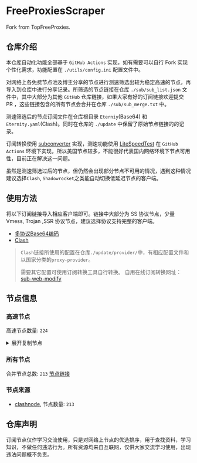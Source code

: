 # FreeProxiesScraper

Fork from TopFreeProxies.

## 仓库介绍
本仓库自动化功能全部基于 `GitHub Actions` 实现，如有需要可以自行 Fork 实现个性化需求，功能配置在 `./utils/config.ini` 配置文件中。

对网络上各免费节点池及博主分享的节点进行测速筛选出较为稳定高速的节点，再导入到仓库中进行分享记录。所筛选的节点链接在仓库 `./sub/sub_list.json` 文件中，其中大部分为其他 `GitHub` 仓库链接，如果大家有好的订阅链接欢迎提交 PR ，这些链接包含的所有节点会合并在仓库 `./sub/sub_merge.txt` 中。

测速筛选后的节点订阅文件在仓库根目录 `Eterniy`(Base64) 和 `Eternity.yaml`(Clash)。同时在仓库的 `./update` 中保留了原始节点链接的的记录。

订阅转换使用 [subconverter](https://github.com/tindy2013/subconverter) 实现，测速功能使用 [LiteSpeedTest](https://github.com/xxf098/LiteSpeedTest) 在 `GitHub Actions` 环境下实现，所以美国节点较多，不能很好代表国内网络环境下节点可用性，目前正在解决这一问题。

虽然是测速筛选过后的节点，但仍然会出现部分节点不可用的情况，遇到这种情况建议选择`Clash`, `Shadowrocket`之类能自动切换低延迟节点的客户端。

## 使用方法
将以下订阅链接导入相应客户端即可。链接中大部分为 SS 协议节点，少量 Vmess, Trojan ,SSR 协议节点，建议选择协议支持完整的客户端。

- [多协议Base64编码](https://raw.githubusercontent.com/caijh/FreeProxiesScraper/master/Eternity)
- [Clash](https://raw.githubusercontent.com/caijh/FreeProxiesScraper/master/Eternity.yaml)

>`Clash`链接所使用的配置在仓库`./update/provider/`中，有相应配置文件和以国家分类的`proxy-provider`。
>
>需要其它配置可使用订阅转换工具自行转换。
>自用在线订阅转换网址：[sub-web-modify](https://sub.v1.mk/)

## 节点信息
### 高速节点
高速节点数量: `224`
<details>
  <summary>展开复制节点</summary>

    trojan://a79e089e-882e-3603-af3d-dacaa45ae7be@103.219.195.237:443?allowInsecure=1&sni=edge.steam-dns.top.comcast.net#04-0414-HK
    trojan://a79e089e-882e-3603-af3d-dacaa45ae7be@43.160.193.245:443?allowInsecure=1&sni=origin-a.akamaihd.net#04-0415-SG
    trojan://a79e089e-882e-3603-af3d-dacaa45ae7be@vd0ee3cg.cs53rvhb.aliyunglsb.com:443?allowInsecure=1&sni=edge.steam-dns.top.comcast.net#04-0416-SG
    trojan://ea39fa94f1ee00999337ea1fd3318e69@58.152.53.136:443?allowInsecure=1&sni=fastly.cdn.steampipe.steamcontent.com#04-0417-US
    trojan://19de81a2-e8f7-3780-ad08-d5b43962dc30@103.219.195.237:443?allowInsecure=1&sni=www.microsoft365.com#04-0418-HK
    trojan://19de81a2-e8f7-3780-ad08-d5b43962dc30@43.160.193.245:443?allowInsecure=1&sni=steampipe.akamaized.net#04-0419-SG
    trojan://19de81a2-e8f7-3780-ad08-d5b43962dc30@vd0ee3cg.cs53rvhb.aliyunglsb.com:443?allowInsecure=1&sni=www.microsoft365.com#04-0420-SG
    trojan://19de81a2-e8f7-3780-ad08-d5b43962dc30@178.208.190.99:443?allowInsecure=1&sni=cloudsync-prod.s3.amazonaws.com#04-0421-US
    trojan://a3e18f02-00c4-3b94-8685-af72e7b74fa4@103.219.195.237:443?allowInsecure=1&sni=akamai.cdn.steampipe.steamcontent.com#04-0422-HK
    trojan://a3e18f02-00c4-3b94-8685-af72e7b74fa4@43.160.193.245:443?allowInsecure=1&sni=edge.steam-dns.top.comcast.net#04-0423-SG
    trojan://a3e18f02-00c4-3b94-8685-af72e7b74fa4@vd0ee3cg.cs53rvhb.aliyunglsb.com:443?allowInsecure=1&sni=akamai.cdn.steampipe.steamcontent.com#04-0424-SG
    trojan://a3e18f02-00c4-3b94-8685-af72e7b74fa4@178.208.190.99:443?allowInsecure=1&sni=steampipe.akamaized.net#04-0425-US
    trojan://9b485a9f-f1ee-3031-a7a4-514a0599b524@103.219.195.237:443?allowInsecure=1&sni=steampipe-kr.akamaized.net#04-0426-HK
    trojan://9b485a9f-f1ee-3031-a7a4-514a0599b524@43.160.193.245:443?allowInsecure=1&sni=www.microsoft365.com#04-0427-SG
    trojan://9b485a9f-f1ee-3031-a7a4-514a0599b524@vd0ee3cg.cs53rvhb.aliyunglsb.com:443?allowInsecure=1&sni=steampipe-kr.akamaized.net#04-0428-SG
    trojan://9b485a9f-f1ee-3031-a7a4-514a0599b524@178.208.190.99:443?allowInsecure=1&sni=fastly.cdn.steampipe.steamcontent.com#04-0429-US
    trojan://4fa628c6-6249-35a5-9bf4-9982eca30185@103.219.195.237:443?allowInsecure=1&sni=fastly.cdn.steampipe.steamcontent.com#04-0430-HK
    trojan://4fa628c6-6249-35a5-9bf4-9982eca30185@43.160.193.245:443?allowInsecure=1&sni=steamcdn-a.akamaihd.net#04-0431-SG
    trojan://4fa628c6-6249-35a5-9bf4-9982eca30185@vd0ee3cg.cs53rvhb.aliyunglsb.com:443?allowInsecure=1&sni=fastly.cdn.steampipe.steamcontent.com#04-0432-SG
    trojan://4fa628c6-6249-35a5-9bf4-9982eca30185@178.208.190.99:443?allowInsecure=1&sni=upos-hz-mirrorakam.akamaized.net#04-0433-US
    trojan://da1bd14f-1afc-3a0d-9630-faa08a39f26d@103.219.195.237:443?allowInsecure=1&sni=origin-a.akamaihd.net#04-0434-HK
    trojan://da1bd14f-1afc-3a0d-9630-faa08a39f26d@43.160.193.245:443?allowInsecure=1&sni=steampipe-kr.akamaized.net#04-0435-SG
    trojan://da1bd14f-1afc-3a0d-9630-faa08a39f26d@vd0ee3cg.cs53rvhb.aliyunglsb.com:443?allowInsecure=1&sni=origin-a.akamaihd.net#04-0436-SG
    trojan://da1bd14f-1afc-3a0d-9630-faa08a39f26d@178.208.190.99:443?allowInsecure=1&sni=steamcdn-a.akamaihd.net#04-0437-US
    trojan://afec2398-003f-32b5-ac36-aa36cefe645b@103.219.195.237:443?allowInsecure=1&sni=fastly.cdn.steampipe.steamcontent.com#04-0438-HK
    trojan://afec2398-003f-32b5-ac36-aa36cefe645b@vd0ee3cg.cs53rvhb.aliyunglsb.com:443?allowInsecure=1&sni=fastly.cdn.steampipe.steamcontent.com#04-0439-SG
    trojan://afec2398-003f-32b5-ac36-aa36cefe645b@178.208.190.99:443?allowInsecure=1&sni=edge.steam-dns.top.comcast.net#04-0440-US
    trojan://b21ab207-e7df-3ba3-9614-df03b02a08d7@103.219.195.237:443?allowInsecure=1&sni=upos-hz-mirrorakam.akamaized.net#04-0441-HK
    trojan://b21ab207-e7df-3ba3-9614-df03b02a08d7@vd0ee3cg.cs53rvhb.aliyunglsb.com:443?allowInsecure=1&sni=upos-hz-mirrorakam.akamaized.net#04-0442-SG
    trojan://b21ab207-e7df-3ba3-9614-df03b02a08d7@178.208.190.99:443?allowInsecure=1&sni=www.microsoft365.com#04-0443-US
    trojan://694d40c5-bdad-3a6e-a857-d25316a08307@103.219.195.237:443?allowInsecure=1&sni=steamcdn-a.akamaihd.net#04-0444-HK
    trojan://694d40c5-bdad-3a6e-a857-d25316a08307@vd0ee3cg.cs53rvhb.aliyunglsb.com:443?allowInsecure=1&sni=steamcdn-a.akamaihd.net#04-0445-SG
    trojan://694d40c5-bdad-3a6e-a857-d25316a08307@178.208.190.99:443?allowInsecure=1&sni=akamai.cdn.steampipe.steamcontent.com#04-0446-US
    trojan://dda39440-611e-367a-8b5c-60b110881c48@103.219.195.237:443?allowInsecure=1&sni=steampipe-partner.akamaized.net#04-0447-HK
    trojan://dda39440-611e-367a-8b5c-60b110881c48@vd0ee3cg.cs53rvhb.aliyunglsb.com:443?allowInsecure=1&sni=steampipe-partner.akamaized.net#04-0448-SG
    trojan://dda39440-611e-367a-8b5c-60b110881c48@178.208.190.99:443?allowInsecure=1&sni=steampipe-kr.akamaized.net#04-0449-US
    trojan://04a70eb2-857b-3c61-9d36-a6284846dde9@103.219.195.237:443?allowInsecure=1&sni=upos-hz-mirrorakam.akamaized.net#04-0450-HK
    trojan://04a70eb2-857b-3c61-9d36-a6284846dde9@vd0ee3cg.cs53rvhb.aliyunglsb.com:443?allowInsecure=1&sni=upos-hz-mirrorakam.akamaized.net#04-0451-SG
    trojan://04a70eb2-857b-3c61-9d36-a6284846dde9@178.208.190.99:443?allowInsecure=1&sni=www.microsoft365.com#04-0452-US
    trojan://2ee85121-31de-4581-a492-eb00f606e392@15.204.248.103:443?allowInsecure=1&sni=dingding-doc.com#05-0001-CN
    trojan://BxceQaOe@36.151.251.35:24392?allowInsecure=1#05-0003-CN
    trojan://BxceQaOe@36.151.251.23:4451?allowInsecure=1#05-0004-CN
    trojan://BxceQaOe@58.152.46.98:443?allowInsecure=1#05-0008-HK
    vmess://eyJ2IjoiMiIsInBzIjoiMDUtMDAyMy1TRyIsImFkZCI6IjE1Mi40Mi4yMzYuMTc0IiwicG9ydCI6IjQ4NjM2IiwidHlwZSI6Im5vbmUiLCJpZCI6ImM3MjM1YWMyLThmNzEtNDRkOS04OTM1LTM0ZTFjOWUyMDI0YSIsImFpZCI6IjAiLCJuZXQiOiJ0Y3AiLCJwYXRoIjoiLyIsImhvc3QiOiIiLCJ0bHMiOiIifQ==
    vmess://eyJ2IjoiMiIsInBzIjoiMDYtMDAzOC1VUyIsImFkZCI6InNhbGFtZGFzaC5iZWRvbmVtYXJ6LnNpdGUiLCJwb3J0IjoiNDQ0IiwidHlwZSI6Im5vbmUiLCJpZCI6Ijg5ZGU4YzE3LTliNDEtNDYzMi05YTBiLTQ0MGY4NTA1NDhmZCIsImFpZCI6IjAiLCJuZXQiOiJ3cyIsInBhdGgiOiIvIiwiaG9zdCI6InNhbGFtZGFzaC5iZWRvbmVtYXJ6LnNpdGUiLCJ0bHMiOiIifQ==
    trojan://90557ecb-8107-4067-99dc-981b893f3c0e@n001.xunxunmimisbs.sbs:28100?allowInsecure=1&sni=db01.xxxxyyyysbs.sbs#06-0039-CN
    trojan://e2bcb321-44d1-49fe-9910-72d9ac9c308a@n001.xunxunmimisbs.sbs:49100?allowInsecure=1&sni=db01.xxxxyyyysbs.sbs#06-0040-CN
    trojan://ae39a511-4a81-4307-b5a9-8446058cebc8@n002.xunxunmimisbs.sbs:28100?allowInsecure=1&sni=db01.xxxxyyyysbs.sbs#06-0041-CN
    ss://Y2hhY2hhMjAtaWV0Zi1wb2x5MTMwNTo1OTkwZmFiNC0xOGQzLTRmMjUtYmNkMC1hNTcyNWNkNDFiNDg@slur.izenny.com:57577#06-0043-CN
    ss://Y2hhY2hhMjAtaWV0Zi1wb2x5MTMwNToyZWJhYjhiZS04NGJkLTRhZDctOWIwMy01OTA4ZjViMTZjYzk@slur.izenny.com:57577#06-0044-CN
    ss://Y2hhY2hhMjAtaWV0Zi1wb2x5MTMwNTo4ZDZlODcyZi03MTk1LTQ4OTUtYmY5OC01ZTYzZTdjZThiZDQ@01.xunyunnode.sbs:44306#06-0046-CN
    ss://Y2hhY2hhMjAtaWV0Zi1wb2x5MTMwNTo5NWQzNzZkOS05MGVhLTQwNjItYTg3Zi03YjA0OTJhNGY4ODA@wa.xunyunnode.sbs:50737#06-0047-CN
    ss://Y2hhY2hhMjAtaWV0Zi1wb2x5MTMwNToyZWJhYjhiZS04NGJkLTRhZDctOWIwMy01OTA4ZjViMTZjYzk@slur.izenny.com:14187#06-0049-CN
    trojan://6ca7e669-c75c-4c1f-965e-1daedaeffdea@n002.xunxunmimisbs.sbs:49130?allowInsecure=1&sni=tw01.xxxxyyyysbs.sbs#06-0050-CN
    ss://Y2hhY2hhMjAtaWV0Zi1wb2x5MTMwNTo1OTkwZmFiNC0xOGQzLTRmMjUtYmNkMC1hNTcyNWNkNDFiNDg@slur.izenny.com:14187#06-0051-CN
    trojan://e2bcb321-44d1-49fe-9910-72d9ac9c308a@n001.xunxunmimisbs.sbs:46100?allowInsecure=1&sni=de01.xxxxyyyysbs.sbs#06-0052-CN
    trojan://ae39a511-4a81-4307-b5a9-8446058cebc8@n001.xunxunmimisbs.sbs:25100?allowInsecure=1&sni=de01.xxxxyyyysbs.sbs#06-0053-CN
    trojan://e2bcb321-44d1-49fe-9910-72d9ac9c308a@n002.xunxunmimisbs.sbs:46100?allowInsecure=1&sni=de01.xxxxyyyysbs.sbs#06-0055-CN
    trojan://90557ecb-8107-4067-99dc-981b893f3c0e@n001.xunxunmimisbs.sbs:26100?allowInsecure=1&sni=fr01.xxxxyyyysbs.sbs#06-0056-CN
    trojan://e2bcb321-44d1-49fe-9910-72d9ac9c308a@n001.xunxunmimisbs.sbs:48100?allowInsecure=1&sni=fr01.xxxxyyyysbs.sbs#06-0057-CN
    ss://Y2hhY2hhMjAtaWV0Zi1wb2x5MTMwNTo4MThmMThjMi1kMjhmLTQ1Y2YtODRiYi03YWMyZDgxNjk2YWY@xc.xunyunnode.sbs:43421#06-0058-CN
    ss://Y2hhY2hhMjAtaWV0Zi1wb2x5MTMwNTo5NWQzNzZkOS05MGVhLTQwNjItYTg3Zi03YjA0OTJhNGY4ODA@wa.xunyunnode.sbs:25174#06-0059-CN
    ss://Y2hhY2hhMjAtaWV0Zi1wb2x5MTMwNTo2MTY5Y2Q5Yy1iODQ4LTQ1MDYtYTM1Zi00ZWEwYzI3NGEyZDc@xc.xunyunnode.sbs:43421#06-0060-CN
    ss://Y2hhY2hhMjAtaWV0Zi1wb2x5MTMwNTo2MTY5Y2Q5Yy1iODQ4LTQ1MDYtYTM1Zi00ZWEwYzI3NGEyZDc@01.xunyunnode.sbs:17587#06-0061-CN
    trojan://a2b1c563-86b4-4d37-acc4-aee84e8f6071@n002.xunxunmimisbs.sbs:23100?allowInsecure=1&sni=uk01.xxxxyyyysbs.sbs#06-0062-CN
    ss://Y2hhY2hhMjAtaWV0Zi1wb2x5MTMwNTo4ZDZlODcyZi03MTk1LTQ4OTUtYmY5OC01ZTYzZTdjZThiZDQ@wa.xunyunnode.sbs:25174#06-0063-CN
    ss://Y2hhY2hhMjAtaWV0Zi1wb2x5MTMwNTo4MThmMThjMi1kMjhmLTQ1Y2YtODRiYi03YWMyZDgxNjk2YWY@01.xunyunnode.sbs:17587#06-0064-CN
    trojan://e2bcb321-44d1-49fe-9910-72d9ac9c308a@n002.xunxunmimisbs.sbs:44100?allowInsecure=1&sni=uk01.xxxxyyyysbs.sbs#06-0065-CN
    ss://Y2hhY2hhMjAtaWV0Zi1wb2x5MTMwNTo2MTY5Y2Q5Yy1iODQ4LTQ1MDYtYTM1Zi00ZWEwYzI3NGEyZDc@wa.xunyunnode.sbs:25174#06-0066-CN
    ss://Y2hhY2hhMjAtaWV0Zi1wb2x5MTMwNTo4ZDZlODcyZi03MTk1LTQ4OTUtYmY5OC01ZTYzZTdjZThiZDQ@02.xunyunnode.sbs:59406#06-0067-CN
    trojan://90557ecb-8107-4067-99dc-981b893f3c0e@n001.xunxunmimisbs.sbs:23100?allowInsecure=1&sni=uk01.xxxxyyyysbs.sbs#06-0068-CN
    trojan://ae39a511-4a81-4307-b5a9-8446058cebc8@n001.xunxunmimisbs.sbs:21201?allowInsecure=1&sni=hk02.xxxxyyyysbs.sbs#06-0069-CN
    trojan://90557ecb-8107-4067-99dc-981b893f3c0e@n002.xunxunmimisbs.sbs:21200?allowInsecure=1&sni=hk01.xxxxyyyysbs.sbs#06-0070-CN
    vmess://eyJ2IjoiMiIsInBzIjoiMDYtMDA3MS1DTiIsImFkZCI6InY5LmhlZHVpYW4ubGluayIsInBvcnQiOiIzMDgwOSIsInR5cGUiOiJub25lIiwiaWQiOiJjYmIzZjg3Ny1kMWZiLTM0NGMtODdhOS1kMTUzYmZmZDU0ODQiLCJhaWQiOiIyIiwibmV0Ijoid3MiLCJwYXRoIjoiL29vb28iLCJob3N0IjoidjkuaGVkdWlhbi5saW5rIiwidGxzIjoiIn0=
    ss://Y2hhY2hhMjAtaWV0Zi1wb2x5MTMwNTo4YWYzOGYxMi1iMjBiLTQ4ZTgtYWM2NC03MTY3MWZmMWE4NDY@wa.xunyunnode.sbs:35301#06-0072-CN
    ss://Y2hhY2hhMjAtaWV0Zi1wb2x5MTMwNTo5ZDY2MjQxNS03ZTI0LTRhMDMtYjU0ZS1hNjY5NzNkOGY2YTg@jry.izenny.com:26535#06-0074-CN
    vmess://eyJ2IjoiMiIsInBzIjoiMDYtMDA3NS1ISyIsImFkZCI6Im5vZGUyLm1hbmdnaW5nLmNvbSIsInBvcnQiOiIxMDA1NSIsInR5cGUiOiJub25lIiwiaWQiOiIwNWUzOTljNy02ZjNkLTRkNzUtOGZmMC0wZTEwYzI5NzYwOTAiLCJhaWQiOiIwIiwibmV0Ijoid3MiLCJwYXRoIjoiLyIsImhvc3QiOiJub2RlMi5tYW5nZ2luZy5jb20iLCJ0bHMiOiJ0bHMifQ==
    trojan://dcbff4fd-e0dc-470b-ab76-22ef93611c29@cdnfire.xiaomispeed.com:21101?allowInsecure=1&sni=cdnfire.xiaomispeed.com#06-0076-TW
    trojan://9b5afe7e-0f6c-4ef0-9394-5275d3c5cf66@cdnfire.xiaomispeed.com:21101?allowInsecure=1&sni=cdnfire.xiaomispeed.com#06-0077-TW
    ss://Y2hhY2hhMjAtaWV0Zi1wb2x5MTMwNTo4YWYzOGYxMi1iMjBiLTQ4ZTgtYWM2NC03MTY3MWZmMWE4NDY@01.xunyunnode.sbs:13058#06-0078-CN
    ss://Y2hhY2hhMjAtaWV0Zi1wb2x5MTMwNTo4ZDZlODcyZi03MTk1LTQ4OTUtYmY5OC01ZTYzZTdjZThiZDQ@wa.xunyunnode.sbs:35301#06-0079-CN
    trojan://ae39a511-4a81-4307-b5a9-8446058cebc8@n002.xunxunmimisbs.sbs:21200?allowInsecure=1&sni=hk01.xxxxyyyysbs.sbs#06-0080-CN
    trojan://9b5afe7e-0f6c-4ef0-9394-5275d3c5cf66@cdnfire.xiaomispeed.com:21103?allowInsecure=1&sni=cdnfire.xiaomispeed.com#06-0081-TW
    ss://Y2hhY2hhMjAtaWV0Zi1wb2x5MTMwNTo2MTY5Y2Q5Yy1iODQ4LTQ1MDYtYTM1Zi00ZWEwYzI3NGEyZDc@01.xunyunnode.sbs:13058#06-0082-CN
    vmess://eyJ2IjoiMiIsInBzIjoiMDYtMDA4NC1ISyIsImFkZCI6Im5vZGUyLm1hbmdnaW5nLmNvbSIsInBvcnQiOiIxMDA1NSIsInR5cGUiOiJub25lIiwiaWQiOiJiNThlODhkYi1lNmNhLTRlNjUtOTdmMS1iOWFiZGFmNzk4NzgiLCJhaWQiOiIwIiwibmV0Ijoid3MiLCJwYXRoIjoiLyIsImhvc3QiOiJub2RlMi5tYW5nZ2luZy5jb20iLCJ0bHMiOiJ0bHMifQ==
    trojan://e2bcb321-44d1-49fe-9910-72d9ac9c308a@n001.xunxunmimisbs.sbs:21100?allowInsecure=1&sni=hk01.xxxxyyyysbs.sbs#06-0085-CN
    trojan://a2b1c563-86b4-4d37-acc4-aee84e8f6071@n002.xunxunmimisbs.sbs:21201?allowInsecure=1&sni=hk02.xxxxyyyysbs.sbs#06-0086-CN
    ss://Y2hhY2hhMjAtaWV0Zi1wb2x5MTMwNTo5NWQzNzZkOS05MGVhLTQwNjItYTg3Zi03YjA0OTJhNGY4ODA@01.xunyunnode.sbs:13058#06-0087-CN
    vmess://eyJ2IjoiMiIsInBzIjoiMDYtMDA4OC1ISyIsImFkZCI6Im5vZGUyLm1hbmdnaW5nLmNvbSIsInBvcnQiOiIxMDA1NSIsInR5cGUiOiJub25lIiwiaWQiOiJjMzdkNjRlMC1kYTRkLTRiYjYtOGE0OC04MmE1OTJkNWI5NmEiLCJhaWQiOiIwIiwibmV0Ijoid3MiLCJwYXRoIjoiLyIsImhvc3QiOiJub2RlMi5tYW5nZ2luZy5jb20iLCJ0bHMiOiJ0bHMifQ==
    ss://Y2hhY2hhMjAtaWV0Zi1wb2x5MTMwNTo1OTkwZmFiNC0xOGQzLTRmMjUtYmNkMC1hNTcyNWNkNDFiNDg@slur.izenny.com:30348#06-0089-CN
    trojan://90557ecb-8107-4067-99dc-981b893f3c0e@n001.xunxunmimisbs.sbs:27100?allowInsecure=1&sni=in01.xxxxyyyysbs.sbs#06-0090-CN
    trojan://a2b1c563-86b4-4d37-acc4-aee84e8f6071@n001.xunxunmimisbs.sbs:27100?allowInsecure=1&sni=in01.xxxxyyyysbs.sbs#06-0091-CN
    trojan://90557ecb-8107-4067-99dc-981b893f3c0e@n002.xunxunmimisbs.sbs:27100?allowInsecure=1&sni=in01.xxxxyyyysbs.sbs#06-0092-CN
    ss://Y2hhY2hhMjAtaWV0Zi1wb2x5MTMwNTo1OTkwZmFiNC0xOGQzLTRmMjUtYmNkMC1hNTcyNWNkNDFiNDg@slur.izenny.com:17254#06-0093-CN
    trojan://6ca7e669-c75c-4c1f-965e-1daedaeffdea@n001.xunxunmimisbs.sbs:47100?allowInsecure=1&sni=in01.xxxxyyyysbs.sbs#06-0094-CN
    ss://Y2hhY2hhMjAtaWV0Zi1wb2x5MTMwNToyZWJhYjhiZS04NGJkLTRhZDctOWIwMy01OTA4ZjViMTZjYzk@slur.izenny.com:32009#06-0095-CN
    ss://Y2hhY2hhMjAtaWV0Zi1wb2x5MTMwNTo4ZDZlODcyZi03MTk1LTQ4OTUtYmY5OC01ZTYzZTdjZThiZDQ@xc.xunyunnode.sbs:26329#06-0097-CN
    ss://Y2hhY2hhMjAtaWV0Zi1wb2x5MTMwNTo4YWYzOGYxMi1iMjBiLTQ4ZTgtYWM2NC03MTY3MWZmMWE4NDY@02.xunyunnode.sbs:44447#06-0099-CN
    ss://Y2hhY2hhMjAtaWV0Zi1wb2x5MTMwNTo4YWYzOGYxMi1iMjBiLTQ4ZTgtYWM2NC03MTY3MWZmMWE4NDY@xc.xunyunnode.sbs:26329#06-0100-CN
    trojan://90557ecb-8107-4067-99dc-981b893f3c0e@n001.xunxunmimisbs.sbs:41300?allowInsecure=1&sni=jp01.xxxxyyyysbs.sbs#06-0101-CN
    trojan://90557ecb-8107-4067-99dc-981b893f3c0e@n002.xunxunmimisbs.sbs:41300?allowInsecure=1&sni=jp01.xxxxyyyysbs.sbs#06-0102-CN
    ss://Y2hhY2hhMjAtaWV0Zi1wb2x5MTMwNToyZWJhYjhiZS04NGJkLTRhZDctOWIwMy01OTA4ZjViMTZjYzk@slur.izenny.com:53387#06-0104-CN
    ss://Y2hhY2hhMjAtaWV0Zi1wb2x5MTMwNTo4ZDZlODcyZi03MTk1LTQ4OTUtYmY5OC01ZTYzZTdjZThiZDQ@wa.xunyunnode.sbs:25856#06-0105-CN
    ss://YWVzLTEyOC1nY206YjYzN2YyZTQ3Yjc4MjdiMzA4ZWJmMzk5MDA4MDc1ZDI@113.99.143.139:40316#06-0106-CN
    ss://Y2hhY2hhMjAtaWV0Zi1wb2x5MTMwNTo4MThmMThjMi1kMjhmLTQ1Y2YtODRiYi03YWMyZDgxNjk2YWY@02.xunyunnode.sbs:44447#06-0107-CN
    trojan://a2b1c563-86b4-4d37-acc4-aee84e8f6071@n001.xunxunmimisbs.sbs:41300?allowInsecure=1&sni=jp01.xxxxyyyysbs.sbs#06-0109-CN
    trojan://90557ecb-8107-4067-99dc-981b893f3c0e@n001.xunxunmimisbs.sbs:22100?allowInsecure=1&sni=kr01.xxxxyyyysbs.sbs#06-0115-CN
    trojan://e2bcb321-44d1-49fe-9910-72d9ac9c308a@n001.xunxunmimisbs.sbs:43100?allowInsecure=1&sni=kr01.xxxxyyyysbs.sbs#06-0116-CN
    ss://YWVzLTI1Ni1jZmI6ZjhmN2FDemNQS2JzRjhwMw@185.153.197.5:989#06-0117-MD
    trojan://e2bcb321-44d1-49fe-9910-72d9ac9c308a@n002.xunxunmimisbs.sbs:31100?allowInsecure=1&sni=sg01.xxxxyyyysbs.sbs#06-0118-CN
    ss://Y2hhY2hhMjAtaWV0Zi1wb2x5MTMwNTo4YWYzOGYxMi1iMjBiLTQ4ZTgtYWM2NC03MTY3MWZmMWE4NDY@01.xunyunnode.sbs:14195#06-0119-CN
    ss://Y2hhY2hhMjAtaWV0Zi1wb2x5MTMwNTo4ZDZlODcyZi03MTk1LTQ4OTUtYmY5OC01ZTYzZTdjZThiZDQ@xc.xunyunnode.sbs:18416#06-0120-CN
    trojan://90557ecb-8107-4067-99dc-981b893f3c0e@n001.xunxunmimisbs.sbs:31200?allowInsecure=1&sni=sg01.xxxxyyyysbs.sbs#06-0121-CN
    ss://Y2hhY2hhMjAtaWV0Zi1wb2x5MTMwNTo5NWQzNzZkOS05MGVhLTQwNjItYTg3Zi03YjA0OTJhNGY4ODA@02.xunyunnode.sbs:10463#06-0122-CN
    trojan://6ca7e669-c75c-4c1f-965e-1daedaeffdea@n002.xunxunmimisbs.sbs:31101?allowInsecure=1&sni=sg02.xxxxyyyysbs.sbs#06-0123-CN
    trojan://a2b1c563-86b4-4d37-acc4-aee84e8f6071@n002.xunxunmimisbs.sbs:31200?allowInsecure=1&sni=sg01.xxxxyyyysbs.sbs#06-0124-CN
    trojan://ae39a511-4a81-4307-b5a9-8446058cebc8@n001.xunxunmimisbs.sbs:31200?allowInsecure=1&sni=sg01.xxxxyyyysbs.sbs#06-0125-CN
    ss://Y2hhY2hhMjAtaWV0Zi1wb2x5MTMwNTo4MThmMThjMi1kMjhmLTQ1Y2YtODRiYi03YWMyZDgxNjk2YWY@wa.xunyunnode.sbs:50764#06-0126-CN
    ss://Y2hhY2hhMjAtaWV0Zi1wb2x5MTMwNTo5NWQzNzZkOS05MGVhLTQwNjItYTg3Zi03YjA0OTJhNGY4ODA@wa.xunyunnode.sbs:50764#06-0127-CN
    trojan://e2bcb321-44d1-49fe-9910-72d9ac9c308a@n002.xunxunmimisbs.sbs:31101?allowInsecure=1&sni=sg02.xxxxyyyysbs.sbs#06-0128-CN
    trojan://9b5afe7e-0f6c-4ef0-9394-5275d3c5cf66@cdnfire.xiaomispeed.com:23301?allowInsecure=1&sni=cdnfire.xiaomispeed.com#06-0129-TW
    trojan://da1a4738-1c25-4984-a7e7-767c3257dc70@lazy.rsqpq.cn:33001?allowInsecure=1#06-0130-HK
    ss://Y2hhY2hhMjAtaWV0Zi1wb2x5MTMwNTo4YWYzOGYxMi1iMjBiLTQ4ZTgtYWM2NC03MTY3MWZmMWE4NDY@wa.xunyunnode.sbs:50764#06-0131-CN
    trojan://a2b1c563-86b4-4d37-acc4-aee84e8f6071@n001.xunxunmimisbs.sbs:31201?allowInsecure=1&sni=sg02.xxxxyyyysbs.sbs#06-0132-CN
    ss://Y2hhY2hhMjAtaWV0Zi1wb2x5MTMwNTo5NWQzNzZkOS05MGVhLTQwNjItYTg3Zi03YjA0OTJhNGY4ODA@xc.xunyunnode.sbs:18416#06-0133-CN
    trojan://90557ecb-8107-4067-99dc-981b893f3c0e@n001.xunxunmimisbs.sbs:28300?allowInsecure=1&sni=tai01.xxxxyyyysbs.sbs#06-0134-CN
    trojan://a2b1c563-86b4-4d37-acc4-aee84e8f6071@n001.xunxunmimisbs.sbs:28300?allowInsecure=1&sni=tai01.xxxxyyyysbs.sbs#06-0135-CN
    trojan://6ca7e669-c75c-4c1f-965e-1daedaeffdea@n001.xunxunmimisbs.sbs:49120?allowInsecure=1&sni=tai01.xxxxyyyysbs.sbs#06-0136-CN
    ss://Y2hhY2hhMjAtaWV0Zi1wb2x5MTMwNTo4MThmMThjMi1kMjhmLTQ1Y2YtODRiYi03YWMyZDgxNjk2YWY@wa.xunyunnode.sbs:22041#06-0139-CN
    ss://Y2hhY2hhMjAtaWV0Zi1wb2x5MTMwNTo5NWQzNzZkOS05MGVhLTQwNjItYTg3Zi03YjA0OTJhNGY4ODA@wa.xunyunnode.sbs:22041#06-0140-CN
    ss://Y2hhY2hhMjAtaWV0Zi1wb2x5MTMwNTo5ZDY2MjQxNS03ZTI0LTRhMDMtYjU0ZS1hNjY5NzNkOGY2YTg@jry.izenny.com:47831#06-0148-CN
    ss://Y2hhY2hhMjAtaWV0Zi1wb2x5MTMwNTo5NWQzNzZkOS05MGVhLTQwNjItYTg3Zi03YjA0OTJhNGY4ODA@xc.xunyunnode.sbs:32893#06-0154-CN
    trojan://90557ecb-8107-4067-99dc-981b893f3c0e@n002.xunxunmimisbs.sbs:24100?allowInsecure=1&sni=us01.xxxxyyyysbs.sbs#06-0155-CN
    ss://Y2hhY2hhMjAtaWV0Zi1wb2x5MTMwNTo2MTY5Y2Q5Yy1iODQ4LTQ1MDYtYTM1Zi00ZWEwYzI3NGEyZDc@xc.xunyunnode.sbs:32893#06-0158-CN
    ss://Y2hhY2hhMjAtaWV0Zi1wb2x5MTMwNTo2MTY5Y2Q5Yy1iODQ4LTQ1MDYtYTM1Zi00ZWEwYzI3NGEyZDc@02.xunyunnode.sbs:37699#06-0159-CN
    ss://Y2hhY2hhMjAtaWV0Zi1wb2x5MTMwNTo4ZDZlODcyZi03MTk1LTQ4OTUtYmY5OC01ZTYzZTdjZThiZDQ@02.xunyunnode.sbs:37699#06-0165-CN
    ss://Y2hhY2hhMjAtaWV0Zi1wb2x5MTMwNTo4ZDZlODcyZi03MTk1LTQ4OTUtYmY5OC01ZTYzZTdjZThiZDQ@01.xunyunnode.sbs:45823#06-0168-CN
    trojan://f4cc6cf1-c047-4ca3-b6e0-1d62d01bb38f@cdnfire.xiaomispeed.com:25501?allowInsecure=1&sni=cdnfire.xiaomispeed.com#06-0170-TW
    ss://Y2hhY2hhMjAtaWV0Zi1wb2x5MTMwNTo2MTY5Y2Q5Yy1iODQ4LTQ1MDYtYTM1Zi00ZWEwYzI3NGEyZDc@01.xunyunnode.sbs:10326#06-0175-CN
    trojan://6ca7e669-c75c-4c1f-965e-1daedaeffdea@n002.xunxunmimisbs.sbs:49110?allowInsecure=1&sni=vn01.xxxxyyyysbs.sbs#06-0176-CN
    ss://Y2hhY2hhMjAtaWV0Zi1wb2x5MTMwNTo5NWQzNzZkOS05MGVhLTQwNjItYTg3Zi03YjA0OTJhNGY4ODA@02.xunyunnode.sbs:38227#06-0177-CN
    ss://Y2hhY2hhMjAtaWV0Zi1wb2x5MTMwNTo4YWYzOGYxMi1iMjBiLTQ4ZTgtYWM2NC03MTY3MWZmMWE4NDY@01.xunyunnode.sbs:10326#06-0178-CN
    ss://Y2hhY2hhMjAtaWV0Zi1wb2x5MTMwNTo5NWQzNzZkOS05MGVhLTQwNjItYTg3Zi03YjA0OTJhNGY4ODA@xc.xunyunnode.sbs:42767#06-0179-CN
    ss://Y2hhY2hhMjAtaWV0Zi1wb2x5MTMwNTo4ZDZlODcyZi03MTk1LTQ4OTUtYmY5OC01ZTYzZTdjZThiZDQ@02.xunyunnode.sbs:38227#06-0180-CN
    ss://Y2hhY2hhMjAtaWV0Zi1wb2x5MTMwNTo4MThmMThjMi1kMjhmLTQ1Y2YtODRiYi03YWMyZDgxNjk2YWY@wa.xunyunnode.sbs:43680#06-0181-CN
    ss://Y2hhY2hhMjAtaWV0Zi1wb2x5MTMwNTpBUmd2R1p5d0ElMjUyQmdhY2dHVjI2QnZtdTA1JTI1MkJ3Wm1SVy9qJTI1MkJBZFUlMjUyQlo4QnQ0NCUyNTNE@188.214.157.58:990#07-0182-MA
    vmess://eyJ2IjoiMiIsInBzIjoiMDctMDE4NC1DTiIsImFkZCI6InYzMC5oZWR1aWFuLmxpbmsiLCJwb3J0IjoiMzA4MzAiLCJ0eXBlIjoibm9uZSIsImlkIjoiY2JiM2Y4NzctZDFmYi0zNDRjLTg3YTktZDE1M2JmZmQ1NDg0IiwiYWlkIjoiMiIsIm5ldCI6IndzIiwicGF0aCI6Ii9vb29vIiwiaG9zdCI6InYzMC5oZWR1aWFuLmxpbmsiLCJ0bHMiOiIifQ==
    vmess://eyJ2IjoiMiIsInBzIjoiMDctMDE4OC1DTiIsImFkZCI6IjEwNi4xNC43NS4xMTQiLCJwb3J0IjoiNTAwMDIiLCJ0eXBlIjoibm9uZSIsImlkIjoiNDE4MDQ4YWYtYTI5My00Yjk5LTliMGMtOThjYTM1ODBkZDI0IiwiYWlkIjoiMCIsIm5ldCI6InRjcCIsInBhdGgiOiIvb29vbyIsImhvc3QiOiJ2MzAuaGVkdWlhbi5saW5rIiwidGxzIjoiIn0=
    trojan://BxceQaOe@36.150.215.241:1924?allowInsecure=1#07-0189-CN
    vmess://eyJ2IjoiMiIsInBzIjoiMDctMDE5MC1ISyIsImFkZCI6IjIxMi4xOTIuMTMuODYiLCJwb3J0IjoiMjUxNjkiLCJ0eXBlIjoibm9uZSIsImlkIjoiMjU0Y2U4YWQtOTE4MS00ODhmLTkwYzctOWM0YmQ3YWM2NWQ4IiwiYWlkIjoiMCIsIm5ldCI6IndzIiwicGF0aCI6Ii8iLCJob3N0IjoiIiwidGxzIjoiIn0=
    vmess://eyJ2IjoiMiIsInBzIjoiMDctMDE5MS1DTiIsImFkZCI6InY0LmhlZHVpYW4ubGluayIsInBvcnQiOiIzMDgwNCIsInR5cGUiOiJub25lIiwiaWQiOiJjYmIzZjg3Ny1kMWZiLTM0NGMtODdhOS1kMTUzYmZmZDU0ODQiLCJhaWQiOiIyIiwibmV0Ijoid3MiLCJwYXRoIjoiL29vb28iLCJob3N0IjoidjQuaGVkdWlhbi5saW5rIiwidGxzIjoiIn0=
    vmess://eyJ2IjoiMiIsInBzIjoiMDctMDE5Mi1ISyIsImFkZCI6InYxMC5oZWR1aWFuLmxpbmsiLCJwb3J0IjoiMzA4MDciLCJ0eXBlIjoibm9uZSIsImlkIjoiY2JiM2Y4NzctZDFmYi0zNDRjLTg3YTktZDE1M2JmZmQ1NDg0IiwiYWlkIjoiMiIsIm5ldCI6IndzIiwicGF0aCI6Ii9vb29vIiwiaG9zdCI6InYxMC5oZWR1aWFuLmxpbmsiLCJ0bHMiOiIifQ==
    vmess://eyJ2IjoiMiIsInBzIjoiMDctMDE5NS1DTiIsImFkZCI6InYyNC5oZWR1aWFuLmxpbmsiLCJwb3J0IjoiMzA4MjQiLCJ0eXBlIjoibm9uZSIsImlkIjoiY2JiM2Y4NzctZDFmYi0zNDRjLTg3YTktZDE1M2JmZmQ1NDg0IiwiYWlkIjoiMiIsIm5ldCI6IndzIiwicGF0aCI6Ii9vb29vIiwiaG9zdCI6InYyNC5oZWR1aWFuLmxpbmsiLCJ0bHMiOiIifQ==
    vmess://eyJ2IjoiMiIsInBzIjoiMDctMDE5OC1KUCIsImFkZCI6InRscy4xNS5ub2RlLWZvci1iaWdhaXJwb3J0LndpbiIsInBvcnQiOiIyMzIxMSIsInR5cGUiOiJub25lIiwiaWQiOiJjNjkzNzRkYS0yMjA4LTRjYmQtYjgxZS1jZGY4OGI1ZTdmNTMiLCJhaWQiOiIwIiwibmV0Ijoid3MiLCJwYXRoIjoiLyIsImhvc3QiOiJ0bHMuMTUubm9kZS1mb3ItYmlnYWlycG9ydC53aW4iLCJ0bHMiOiIifQ==
    vmess://eyJ2IjoiMiIsInBzIjoiMDctMDIwNC1DTiIsImFkZCI6InYzOS5oZWR1aWFuLmxpbmsiLCJwb3J0IjoiMzA4MzkiLCJ0eXBlIjoibm9uZSIsImlkIjoiY2JiM2Y4NzctZDFmYi0zNDRjLTg3YTktZDE1M2JmZmQ1NDg0IiwiYWlkIjoiMiIsIm5ldCI6IndzIiwicGF0aCI6Ii9vb29vIiwiaG9zdCI6InYzOS5oZWR1aWFuLmxpbmsiLCJ0bHMiOiIifQ==
    ss://Y2hhY2hhMjAtaWV0Zjphc2QxMjM0NTY@103.36.91.32:8388#07-0205-SG
    trojan://BxceQaOe@36.150.215.241:26373?allowInsecure=1#07-0209-CN
    ss://YWVzLTEyOC1nY206NTdiYzBjMDQtODE4NC00OGY1LTkwNmItODk3ZDA5NWVkNDQ1@liubu9.singdns.com:17459#07-0214-HK
    vmess://eyJ2IjoiMiIsInBzIjoiMDctMDIxNS1DTiIsImFkZCI6InY2LmhlZHVpYW4ubGluayIsInBvcnQiOiIzMDgwNiIsInR5cGUiOiJub25lIiwiaWQiOiJjYmIzZjg3Ny1kMWZiLTM0NGMtODdhOS1kMTUzYmZmZDU0ODQiLCJhaWQiOiIyIiwibmV0Ijoid3MiLCJwYXRoIjoiL29vb28iLCJob3N0IjoidjYuaGVkdWlhbi5saW5rIiwidGxzIjoiIn0=
    vmess://eyJ2IjoiMiIsInBzIjoiMDctMDIyMC1DTiIsImFkZCI6IjEzOS4xMjkuMjAuNiIsInBvcnQiOiI1MDAwMiIsInR5cGUiOiJub25lIiwiaWQiOiI0MTgwNDhhZi1hMjkzLTRiOTktOWIwYy05OGNhMzU4MGRkMjQiLCJhaWQiOiIwIiwibmV0IjoidGNwIiwicGF0aCI6Ii9vb29vIiwiaG9zdCI6InY2LmhlZHVpYW4ubGluayIsInRscyI6IiJ9
    ss://YWVzLTI1Ni1nY206YzY5Mzc0ZGEtMjIwOC00Y2JkLWI4MWUtY2RmODhiNWU3ZjUz@ss.020.node-for-bigairport.win:11688#08-0222-HK
    ss://Y2hhY2hhMjAtaWV0Zi1wb2x5MTMwNTpNQ1FFVUhpTlEwbkZLVUpEcnhuVk1W@h110vpnde.outlinekeys.net:7048#08-0224-DE
    trojan://BxceQaOe@36.150.215.241:27409?allowInsecure=1#08-0234-CN
    ss://YWVzLTI1Ni1nY206YzY5Mzc0ZGEtMjIwOC00Y2JkLWI4MWUtY2RmODhiNWU3ZjUz@ss.013.node-for-bigairport.win:15098#08-0237-HK
    ss://Y2hhY2hhMjAtaWV0Zjphc2QxMjM0NTY@103.149.183.154:8388#08-0238-HK
    vmess://eyJ2IjoiMiIsInBzIjoiMDgtMDI0MC1SRUxBWSIsImFkZCI6Ind0by5vcmciLCJwb3J0IjoiNDQzIiwidHlwZSI6Im5vbmUiLCJpZCI6Ijk3YjUzNDNjLWY4YmQtNDBmMi1iMzJkLTdjOThlMWMxOTZkNCIsImFpZCI6IjAiLCJuZXQiOiJ3cyIsInBhdGgiOiIvOTdiNTM0M2MtZjhiZC00MGYyLWIzMmQtN2M5OGUxYzE5NmQ0LXZtIiwiaG9zdCI6Ind0by5vcmciLCJ0bHMiOiJ0bHMifQ==
    ss://Y2hhY2hhMjAtaWV0Zi1wb2x5MTMwNTphWUV6RVd5cXVIb2I0eTgtWnpKNmF3@xce11lxz.pet0er23mh21qq.com:1080#08-0249-NL
    ss://Y2hhY2hhMjAtaWV0Zi1wb2x5MTMwNTplNzN1bERqM2dmalE@81.177.214.178:443#08-0457-FI
    trojan://telegram-id-directvpn@52.58.179.56:22223?allowInsecure=1&sni=trojan.burgerip.co.uk#08-0458-DE
    trojan://telegram-id-privatevpns@3.69.107.50:22222?allowInsecure=1&sni=trojan.burgerip.co.uk#08-0460-DE
    trojan://telegram-id-privatevpns@52.58.179.56:22222?allowInsecure=1&sni=trojan.burgerip.co.uk#08-0467-DE
    trojan://telegram-id-directvpn@3.69.107.50:22223?allowInsecure=1&sni=trojan.burgerip.co.uk#08-0468-DE
    vmess://eyJ2IjoiMiIsInBzIjoiMDktMDI1NS1VUyIsImFkZCI6IjE1NC4xNy4yMjcuMTU4IiwicG9ydCI6IjQ0MyIsInR5cGUiOiJub25lIiwiaWQiOiJkZTk0Y2MwYS0wNTkyLTQ5NjktYjFmYy05N2VhOGYwZWEwYjMiLCJhaWQiOiIwIiwibmV0Ijoid3MiLCJwYXRoIjoiL2FhIiwiaG9zdCI6IiIsInRscyI6InRscyJ9
    vmess://eyJ2IjoiMiIsInBzIjoiMDktMDI1Ni1ISyIsImFkZCI6IjQ2LjMuMjYuMTIiLCJwb3J0IjoiNDQzIiwidHlwZSI6Im5vbmUiLCJpZCI6IjRiZjA3NWY1LTRkNWUtNGQzOS1mNWFiLWIzMmE4NjI1MGYwZSIsImFpZCI6IjAiLCJuZXQiOiJ3cyIsInBhdGgiOiIvYWEiLCJob3N0IjoiIiwidGxzIjoidGxzIn0=
    ss://Y2hhY2hhMjAtaWV0Zi1wb2x5MTMwNTpOazlhc2dsRHpIemprdFZ6VGt2aGFB@arxfw2b78fi2q9hzylhn.freesocks.work:443#09-0257-VN
    vmess://eyJ2IjoiMiIsInBzIjoiMDktMDI1OS1DTiIsImFkZCI6InYyOS5oZWR1aWFuLmxpbmsiLCJwb3J0IjoiMzA4MjkiLCJ0eXBlIjoibm9uZSIsImlkIjoiY2JiM2Y4NzctZDFmYi0zNDRjLTg3YTktZDE1M2JmZmQ1NDg0IiwiYWlkIjoiMiIsIm5ldCI6IndzIiwicGF0aCI6Ii9vb29vIiwiaG9zdCI6InYyOS5oZWR1aWFuLmxpbmsiLCJ0bHMiOiIifQ==
    ss://YWVzLTI1Ni1jZmI6ZjhmN2FDemNQS2JzRjhwMw@185.231.233.112:989#09-0260-PT
    vmess://eyJ2IjoiMiIsInBzIjoiMDktMDI2MS1DTiIsImFkZCI6IjM5LjEwNy4xNTUuMTEiLCJwb3J0IjoiMzAzMDIiLCJ0eXBlIjoibm9uZSIsImlkIjoiNDE4MDQ4YWYtYTI5My00Yjk5LTliMGMtOThjYTM1ODBkZDI0IiwiYWlkIjoiMCIsIm5ldCI6InRjcCIsInBhdGgiOiIvb29vbyIsImhvc3QiOiJ2MjkuaGVkdWlhbi5saW5rIiwidGxzIjoiIn0=
    vmess://eyJ2IjoiMiIsInBzIjoiMDktMDQ3MS1SRUxBWSIsImFkZCI6Ik5ubk5OTm5Obk5OTk5OLjIyMjc2OS54WVoiLCJwb3J0IjoiODAiLCJ0eXBlIjoibm9uZSIsImlkIjoiMmU2NTU3N2UtOGZkYi00YmIxLWE0OTUtOTZmMzEyMjA5OWE3IiwiYWlkIjoiMCIsIm5ldCI6IndzIiwicGF0aCI6Ii9mNnRhT01jT1NaYjlUUFIiLCJob3N0IjoiTm5uTk5Obk5uTk5OTk4uMjIyNzY5LnhZWiIsInRscyI6IiJ9
    trojan://BxceQaOe@36.151.251.35:24392?allowInsecure=1#10-0294-CN
    vmess://eyJ2IjoiMiIsInBzIjoiMTQtMDMwNC1VUyIsImFkZCI6InNhbGFtZGFzaC5iZWRvbmVtYXJ6LnNpdGUiLCJwb3J0IjoiNDQ0IiwidHlwZSI6Im5vbmUiLCJpZCI6Ijg5ZGU4YzE3LTliNDEtNDYzMi05YTBiLTQ0MGY4NTA1NDhmZCIsImFpZCI6IjAiLCJuZXQiOiJ3cyIsInBhdGgiOiIvIiwiaG9zdCI6InNhbGFtZGFzaC5iZWRvbmVtYXJ6LnNpdGUiLCJ0bHMiOiIifQ==
    vmess://eyJ2IjoiMiIsInBzIjoiMTYtMDMwNi1SRUxBWSIsImFkZCI6IjE0MS4xMDEuMTE1LjY1IiwicG9ydCI6IjgwIiwidHlwZSI6Im5vbmUiLCJpZCI6IjVmNzUxYzZlLTUwYjEtNDc5Ny1iYThlLTZmZmUzMjRhMGJjZSIsImFpZCI6IjAiLCJuZXQiOiJ3cyIsInBhdGgiOiIvc2hpcmtlciIsImhvc3QiOiIiLCJ0bHMiOiIifQ==
    trojan://T@_WvT8Ho@LW%w_:2053?allowInsecure=1&sni=NOp-55q.pAgEs.dEv&ws=1&wspath=%2525252FtrGPZDfetEwuO25SAs#16-0307-NOWHERE
    vmess://eyJ2IjoiMiIsInBzIjoiMTYtMDMwOC1SRUxBWSIsImFkZCI6ImJsdWVob3N0LmNvbSIsInBvcnQiOiI0NDMiLCJ0eXBlIjoibm9uZSIsImlkIjoiMTJlZWQ1MDctOWE1OC00Y2E1LWY3YWYtMjg3MWU5YWFlNjg0IiwiYWlkIjoiMCIsIm5ldCI6IndzIiwicGF0aCI6Ii8xOTU0NCIsImhvc3QiOiJibHVlaG9zdC5jb20iLCJ0bHMiOiIifQ==
    trojan://ea39fa94f1ee00999337ea1fd3318e69@160.16.106.144:3161?allowInsecure=1&sni=www.baidu.com#16-0309-JP
    trojan://ea39fa94f1ee00999337ea1fd3318e69@160.16.106.144:2381?allowInsecure=1&sni=www.nintendogames.net#16-0310-JP
    trojan://ea39fa94f1ee00999337ea1fd3318e69@160.16.106.144:5321?allowInsecure=1&sni=www.nintendogames.net#16-0311-JP
    trojan://ea39fa94f1ee00999337ea1fd3318e69@153.121.41.97:4452?allowInsecure=1&sni=www.nintendogames.net#16-0312-JP
    trojan://ea39fa94f1ee00999337ea1fd3318e69@160.16.106.144:2467?allowInsecure=1&sni=www.nintendogames.net#16-0313-JP
    trojan://ea39fa94f1ee00999337ea1fd3318e69@160.16.106.144:5041?allowInsecure=1&sni=www.nintendogames.net#16-0314-JP
    ss://Y2hhY2hhMjAtaWV0Zi1wb2x5MTMwNTpjNDA2NDFjMWY4OWU3YWNi@uk.vpnsparta.pro:57456#16-0315-GB
    vmess://eyJ2IjoiMiIsInBzIjoiMTYtMDMxNi1ISyIsImFkZCI6IjQzLjI0Ny4xMzQuMjEzIiwicG9ydCI6IjU5NTE2IiwidHlwZSI6Im5vbmUiLCJpZCI6IjI5MDZlMTllLWM5OWYtNDU2ZS1iY2IzLWM1NDcyZmQ1OTRlNSIsImFpZCI6IjAiLCJuZXQiOiJ0Y3AiLCJwYXRoIjoiLyIsImhvc3QiOiJ3d3cubmludGVuZG9nYW1lcy5uZXQiLCJ0bHMiOiIifQ==
    trojan://ea39fa94f1ee00999337ea1fd3318e69@58.152.110.83:443?allowInsecure=1&sni=www.nintendogames.net#16-0317-HK
    ss://YWVzLTI1Ni1nY206Y2NmNDI2ZjFmZTc4@103.103.245.158:443#16-0318-HK
    vmess://eyJ2IjoiMiIsInBzIjoiMTYtMDMxOS1ISyIsImFkZCI6IjIxMi4xOTIuMTMuODYiLCJwb3J0IjoiMjIxMjYiLCJ0eXBlIjoibm9uZSIsImlkIjoiMmVjYWY4OGItNjQ3MC00YjJmLTgxZTgtYjlhZWJkMGNkMzVkIiwiYWlkIjoiMCIsIm5ldCI6IndzIiwicGF0aCI6Ii8iLCJob3N0IjoiIiwidGxzIjoiIn0=
    ss://YWVzLTI1Ni1jZmI6WG44aktkbURNMDBJZU8lMjUyNSUyNTIzJTI1MjQlMjUyM2ZKQU10c0VBRVVPcEgvWVdZdFlxREZuVDBTVg@103.186.154.247:38388#16-0320-VN
    trojan://2c5f18f9-b065-41fc-b0a4-a14a25540236@104.21.33.216:443?allowInsecure=1&sni=joss.krikkrik.xyz&ws=1&wspath=%2525252F#17-0325-RELAY
    trojan://7771233d-f409-407d-a4b1-535433fa74d7@104.21.33.216:443?allowInsecure=1&sni=joss.krikkrik.xyz&ws=1&wspath=%2525252F#17-0327-RELAY
    ss://Y2hhY2hhMjAtaWV0Zi1wb2x5MTMwNTpBUmd2R1p5d0ElMjUyQmdhY2dHVjI2QnZtdTA1JTI1MkJ3Wm1SVy9qJTI1MkJBZFUlMjUyQlo4QnQ0NCUyNTNE@46.183.217.204:990#17-0334-LV
    ss://Y2hhY2hhMjAtaWV0Zi1wb2x5MTMwNTozNjBlMjFkMjE5NzdkYzEx@id.vpnsparta.pro:57456#17-0335-IN
    ss://Y2hhY2hhMjAtaWV0Zi1wb2x5MTMwNTpvWklvQTY5UTh5aGNRVjhrYTNQYTNB@193.29.139.235:8080#17-0336-NL
    ss://Y2hhY2hhMjAtaWV0Zi1wb2x5MTMwNTpvWklvQTY5UTh5aGNRVjhrYTNQYTNB@193.29.139.141:8080#17-0338-NL
    ss://Y2hhY2hhMjAtaWV0Zi1wb2x5MTMwNTowTmVONXRhN0ZMYTVCOURMeXRVMHVt@promo1o.bystrivpn.ru:443#17-0347-NL
    ss://Y2hhY2hhMjAtaWV0Zi1wb2x5MTMwNTprMXN1OVBNakt5NEtRQ1BBa2tCcTBL@89.185.84.185:443#17-0351-GB
    ss://Y2hhY2hhMjAtaWV0Zi1wb2x5MTMwNTo3MTE1UTBvam9qQkY3bWMyRjdLTGtO@77.83.246.74:443#17-0352-PL
    ss://Y2hhY2hhMjAtaWV0Zi1wb2x5MTMwNTp1RmlZdTdTcGpwa21PNlpZYU8xNnh6@194.87.45.189:443#17-0354-ES
    ss://Y2hhY2hhMjAtaWV0Zi1wb2x5MTMwNToxUld3WGh3ZkFCNWdBRW96VTRHMlBn@45.87.175.166:443#17-0361-LT
    trojan://bpb-trojan@172.67.180.227:443?allowInsecure=1&sni=mashdt.pages.dev&ws=1&wspath=%2525252Ftr%2525253Fed%2525253D2560#17-0362-RELAY
    trojan://NISHIKUITAN111@172.64.156.42:443?allowInsecure=1&sni=172.64.156.42#17-0363-RELAY
    trojan://YwuvGJk36B@creativecommons.org:2053?allowInsecure=1&sni=kotlet.arshiacomplus.dpdns.org&ws=1&wspath=%2525252Fyamtekodasayahhh#17-0365-RELAY
    ss://Y2hhY2hhMjAtaWV0Zi1wb2x5MTMwNToxUld3WGh3ZkFCNWdBRW96VTRHMlBn@45.87.175.199:8080#17-0371-LT
    ss://Y2hhY2hhMjAtaWV0Zi1wb2x5MTMwNTpjNDA2NDFjMWY4OWU3YWNi@212.224.125.154:57456#17-0372-DE
    trojan://tunnel-astrovpn_official018@193.124.46.134:8441?allowInsecure=1&sni=zula.ir.AstroVPN-official.AstroVPN-official.workers.dev.AstroVPN_Official.org.AstroVPN.com.AstroVPN_Official.xyz.AstroVPN_Official.AstroVPN_Official.AstroVPN_Official.AstroVPN_Official.AstroVPN_Official.AstroVPN_Official.AstroVPN_Official.AstroVPN_Official.monster.AstroVPN_OfficialJoinTelegram-------------AstroVPN_Official----------Join.ir#17-0373-TR
    ss://Y2hhY2hhMjAtaWV0Zi1wb2x5MTMwNTp5UUVwZ2gwQUpXVHM1OE5tUmZzVmFR@102.130.49.69:8443#17-0376-ZA
    ss://Y2hhY2hhMjAtaWV0Zi1wb2x5MTMwNTpBUmd2R1p5d0ElMjUyQmdhY2dHVjI2QnZtdTA1JTI1MkJ3Wm1SVy9qJTI1MkJBZFUlMjUyQlo4QnQ0NCUyNTNE@94.156.250.122:990#17-0383-GB
    ss://Y2hhY2hhMjAtaWV0Zi1wb2x5MTMwNTo2aFZvd2pjYzgycDZOdTlVdk9YaGhG@39.104.68.204:8443#17-0385-CN
    ss://Y2hhY2hhMjAtaWV0Zi1wb2x5MTMwNTozNjBlMjFkMjE5NzdkYzEx@185.193.102.7:57456#17-0387-FI
    ss://Y2hhY2hhMjAtaWV0Zi1wb2x5MTMwNTpvWEdwMSUyNTJCaWhsZktnODI2SA@204.136.10.115:1866#17-0393-CH
    ss://Y2hhY2hhMjAtaWV0Zi1wb2x5MTMwNTpjdklJODVUclc2bjBPR3lmcEhWUzF1@45.87.175.190:8080#17-0398-LT
    ss://Y2hhY2hhMjAtaWV0Zi1wb2x5MTMwNTpvWklvQTY5UTh5aGNRVjhrYTNQYTNB@45.87.175.92:8080#17-0404-LT
    ss://Y2hhY2hhMjAtaWV0Zi1wb2x5MTMwNTpMVkJZUmtTa0hsVHFlYlNKckdjMkM3@81.19.141.45:443#17-0406-DE
    ss://Y2hhY2hhMjAtaWV0Zi1wb2x5MTMwNTp5QUx0eUF0SGZidzFWdTRwcWg2d1Vj@5.129.201.43:23256#17-0408-RU
    trojan://tunnel-astrovpn_official103@213.108.198.158:8441?allowInsecure=1&sni=zula.ir.AstroVPN-official.AstroVPN-official.workers.dev.AstroVPN_Official.org.AstroVPN.com.AstroVPN_Official.xyz.AstroVPN_Official.AstroVPN_Official.AstroVPN_Official.AstroVPN_Official.AstroVPN_Official.AstroVPN_Official.AstroVPN_Official.AstroVPN_Official.monster.AstroVPN_OfficialJoinTelegram-------------AstroVPN_Official----------Join.ir#17-0409-DE
    


</details>

### 所有节点
合并节点总数: `213`
[节点链接](https://raw.githubusercontent.com/caijh/TopFreeProxies/master/sub/sub_merge_base64.txt)

### 节点来源
- [clashnode](https://github.com/imyaoxp/clashnode), 节点数量: `213`


## 仓库声明
订阅节点仅作学习交流使用，只是对网络上节点的优选排序，用于查找资料，学习知识，不做任何违法行为。所有资源均来自互联网，仅供大家交流学习使用，出现违法问题概不负责。

